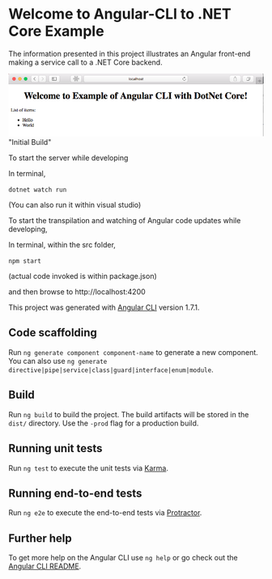 # Welcome to Angular-CLI to .NET Core Example

The information presented in this project illustrates an Angular front-end making a service call to a .NET Core backend.

![screenshot](ex01_screenshot.png) "Initial Build"

To start the server while developing

In terminal, 

`dotnet watch run`

(You can also run it within visual studio)

To start the transpilation and watching of Angular code updates while developing,

In terminal, within the src folder,

`npm start`

(actual code invoked is within package.json)

and then browse to http://localhost:4200

This project was generated with [Angular CLI](https://github.com/angular/angular-cli) version 1.7.1.

## Code scaffolding

Run `ng generate component component-name` to generate a new component. You can also use `ng generate directive|pipe|service|class|guard|interface|enum|module`.

## Build

Run `ng build` to build the project. The build artifacts will be stored in the `dist/` directory. Use the `-prod` flag for a production build.

## Running unit tests

Run `ng test` to execute the unit tests via [Karma](https://karma-runner.github.io).

## Running end-to-end tests

Run `ng e2e` to execute the end-to-end tests via [Protractor](http://www.protractortest.org/).

## Further help

To get more help on the Angular CLI use `ng help` or go check out the [Angular CLI README](https://github.com/angular/angular-cli/blob/master/README.md).
